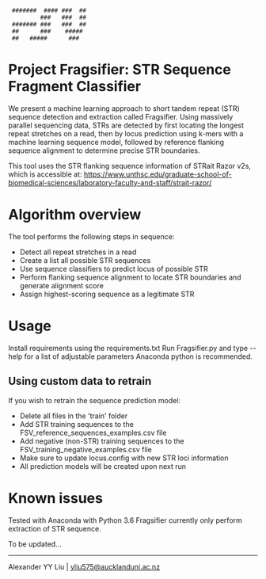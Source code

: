 ```
 #######  #### ###  ##
         ###   ###  ##
 ####### ###   ###  ##
 ##      ###    #####
 ##   #####      ###            
```
# Project Fragsifier: STR Sequence Fragment Classifier

We present a machine learning approach to short tandem repeat (STR) sequence detection and extraction called Fragsifier. Using massively parallel sequencing data, STRs are detected by first locating the longest repeat stretches on a read, then by locus prediction using k-mers with a machine learning sequence model, followed by reference flanking sequence alignment to determine precise STR boundaries. 

This tool uses the STR flanking sequence information of STRait Razor v2s, which is accessible at: https://www.unthsc.edu/graduate-school-of-biomedical-sciences/laboratory-faculty-and-staff/strait-razor/

# Algorithm overview
The tool performs the following steps in sequence: 
* Detect all repeat stretches in a read
* Create a list all possible STR sequences
* Use sequence classifiers to predict locus of possible STR
* Perform flanking sequence alignment to locate STR boundaries and generate alignment score
* Assign highest-scoring sequence as a legitimate STR

# Usage
Install requirements using the requirements.txt
Run Fragsifier.py and type --help for a list of adjustable parameters
Anaconda python is recommended.

## Using custom data to retrain
If you wish to retrain the sequence prediction model:
* Delete all files in the 'train' folder
* Add STR training sequences to the FSV_reference_sequences_examples.csv file 
* Add negative (non-STR) training sequences to the FSV_training_negative_examples.csv file 
* Make sure to update locus.config with new STR loci information
* All prediction models will be created upon next run

# Known issues
Tested with Anaconda with Python 3.6
Fragsifier currently only perform extraction of STR sequence.

To be updated...

---
 Alexander YY Liu | yliu575@aucklanduni.ac.nz





